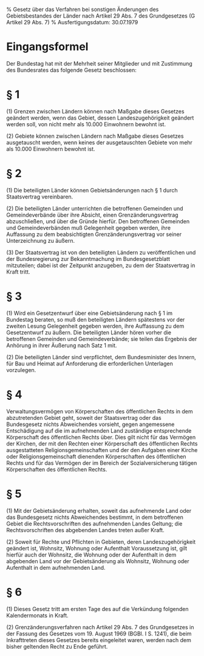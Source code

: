% Gesetz über das Verfahren bei sonstigen Änderungen des Gebietsbestandes der Länder nach Artikel 29 Abs. 7 des Grundgesetzes  (G Artikel 29 Abs. 7)
% Ausfertigungsdatum: 30.07.1979
 
# Eingangsformel

Der Bundestag hat mit der Mehrheit seiner Mitglieder und mit Zustimmung des Bundesrates das folgende Gesetz beschlossen:

# § 1

(1) Grenzen zwischen Ländern können nach Maßgabe dieses Gesetzes geändert werden, wenn das Gebiet, dessen Landeszugehörigkeit geändert werden soll, von nicht mehr als 10.000 Einwohnern bewohnt ist.

(2) Gebiete können zwischen Ländern nach Maßgabe dieses Gesetzes ausgetauscht werden, wenn keines der ausgetauschten Gebiete von mehr als 10.000 Einwohnern bewohnt ist.

# § 2

(1) Die beteiligten Länder können Gebietsänderungen nach § 1 durch Staatsvertrag vereinbaren.

(2) Die beteiligten Länder unterrichten die betroffenen Gemeinden und Gemeindeverbände über ihre Absicht, einen Grenzänderungsvertrag abzuschließen, und über die Gründe hierfür. Den betroffenen Gemeinden und Gemeindeverbänden muß Gelegenheit gegeben werden, ihre Auffassung zu dem beabsichtigten Grenzänderungsvertrag vor seiner Unterzeichnung zu äußern.

(3) Der Staatsvertrag ist von den beteiligten Ländern zu veröffentlichen und der Bundesregierung zur Bekanntmachung im Bundesgesetzblatt mitzuteilen; dabei ist der Zeitpunkt anzugeben, zu dem der Staatsvertrag in Kraft tritt.

# § 3

(1) Wird ein Gesetzentwurf über eine Gebietsänderung nach § 1 im Bundestag beraten, so muß den beteiligten Ländern spätestens vor der zweiten Lesung Gelegenheit gegeben werden, ihre Auffassung zu dem Gesetzentwurf zu äußern. Die beteiligten Länder hören vorher die betroffenen Gemeinden und Gemeindeverbände; sie teilen das Ergebnis der Anhörung in ihrer Äußerung nach Satz 1 mit.

(2) Die beteiligten Länder sind verpflichtet, dem Bundesminister des Innern, für Bau und Heimat auf Anforderung die erforderlichen Unterlagen vorzulegen.

# § 4

Verwaltungsvermögen von Körperschaften des öffentlichen Rechts in dem abzutretenden Gebiet geht, soweit der Staatsvertrag oder das Bundesgesetz nichts Abweichendes vorsieht, gegen angemessene Entschädigung auf die im aufnehmenden Land zuständige entsprechende Körperschaft des öffentlichen Rechts über. Dies gilt nicht für das Vermögen der Kirchen, der mit den Rechten einer Körperschaft des öffentlichen Rechts ausgestatteten Religionsgemeinschaften und der den Aufgaben einer Kirche oder Religionsgemeinschaft dienenden Körperschaften des öffentlichen Rechts und für das Vermögen der im Bereich der Sozialversicherung tätigen Körperschaften des öffentlichen Rechts.

# § 5

(1) Mit der Gebietsänderung erhalten, soweit das aufnehmende Land oder das Bundesgesetz nichts Abweichendes bestimmt, in dem betroffenen Gebiet die Rechtsvorschriften des aufnehmenden Landes Geltung; die Rechtsvorschriften des abgebenden Landes treten außer Kraft.

(2) Soweit für Rechte und Pflichten in Gebieten, deren Landeszugehörigkeit geändert ist, Wohnsitz, Wohnung oder Aufenthalt Voraussetzung ist, gilt hierfür auch der Wohnsitz, die Wohnung oder der Aufenthalt in dem abgebenden Land vor der Gebietsänderung als Wohnsitz, Wohnung oder Aufenthalt in dem aufnehmenden Land.

# § 6

(1) Dieses Gesetz tritt am ersten Tage des auf die Verkündung folgenden Kalendermonats in Kraft.

(2) Grenzänderungsverfahren nach Artikel 29 Abs. 7 des Grundgesetzes in der Fassung des Gesetzes vom 19. August 1969 (BGBl. I S. 1241), die beim Inkrafttreten dieses Gesetzes bereits eingeleitet waren, werden nach dem bisher geltenden Recht zu Ende geführt.
